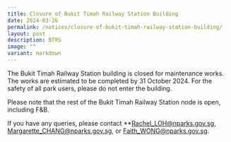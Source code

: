 ```yaml
---
title: Closure of Bukit Timah Railway Station Building
date: 2024-03-26
permalink: /notices/closure-of-bukit-timah-railway-station-building/
layout: post
description: BTRS
image: ""
variant: markdown
---
```

The Bukit Timah Railway Station building is closed for maintenance works. The works are estimated to be completed by 31 October 2024. For the safety of all park users, please do not enter the building.

Please note that the rest of the Bukit Timah Railway Station node is open, including F&B.

If you have any queries, please contact **Rachel_LOH@nparks.gov.sg, Margarette_CHANG@nparks.gov.sg, or Faith_WONG@nparks.gov.sg.
